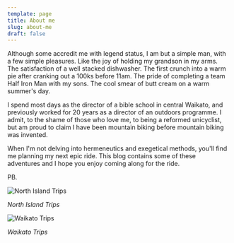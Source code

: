 ```yaml
---
template: page
title: About me
slug: about-me
draft: false
---
```

Although some accredit me with legend status, I am but a simple man, with a few simple pleasures. Like the joy of holding my grandson in my arms. The satisfaction of a well stacked dishwasher. The first crunch into a warm pie after cranking out a 100ks before 11am. The pride of completing a team Half Iron Man with my sons. The cool smear of butt cream on a warm summer's day.

I spend most days as the director of a bible school in central Waikato, and previously worked for 20 years as a director of an outdoors programme. I admit, to the shame of those who love me, to being a reformed unicyclist, but am proud to claim I have been mountain biking before mountain biking was invented.

When I'm not delving into hermeneutics and exegetical methods, you'll find me planning my next epic ride. This blog contains some of these adventures and I hope you enjoy coming along for the ride.

PB.

![North Island Trips](/media/north-island.png "North Island Trips")

_North Island Trips_

![Waikato Trips](/media/waikato.png "Waikato Trips")

_Waikato Trips_
